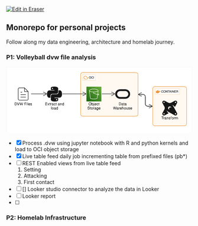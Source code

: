 <p><a target="_blank" href="https://app.eraser.io/workspace/XMmPmon1a15VrKfLl5NV" id="edit-in-eraser-github-link"><img alt="Edit in Eraser" src="https://firebasestorage.googleapis.com/v0/b/second-petal-295822.appspot.com/o/images%2Fgithub%2FOpen%20in%20Eraser.svg?alt=media&amp;token=968381c8-a7e7-472a-8ed6-4a6626da5501"></a></p>

## Monorepo for personal projects
Follow along my data engineering, architecture and homelab journey.

### P1: Volleyball dvw file analysis
![P1 Architecture](/.eraser/XMmPmon1a15VrKfLl5NV___RdoVNMO293MC7rH6kLBadSgeQJ53___---figure---oTDWXc5iRmv7EkXTVNhjO---figure---IsQdEi7aeCqww_hiEN1NSw.png "P1 Architecture")

- [x] Process .dvw using jupyter notebook with R and python kernels and load to OCI object storage
- [x] Live table feed daily job incrementing table from prefixed files (pb*)
- [ ] REST Enabled views from live table feed
    1. Setting 
    2. Attacking
    3. First contact
- [ ] [] Looker studio connector to analyze the data in Looker
- [ ] Looker report
- [ ] 
### P2: Homelab Infrastructure



<!--- Eraser file: https://app.eraser.io/workspace/XMmPmon1a15VrKfLl5NV --->